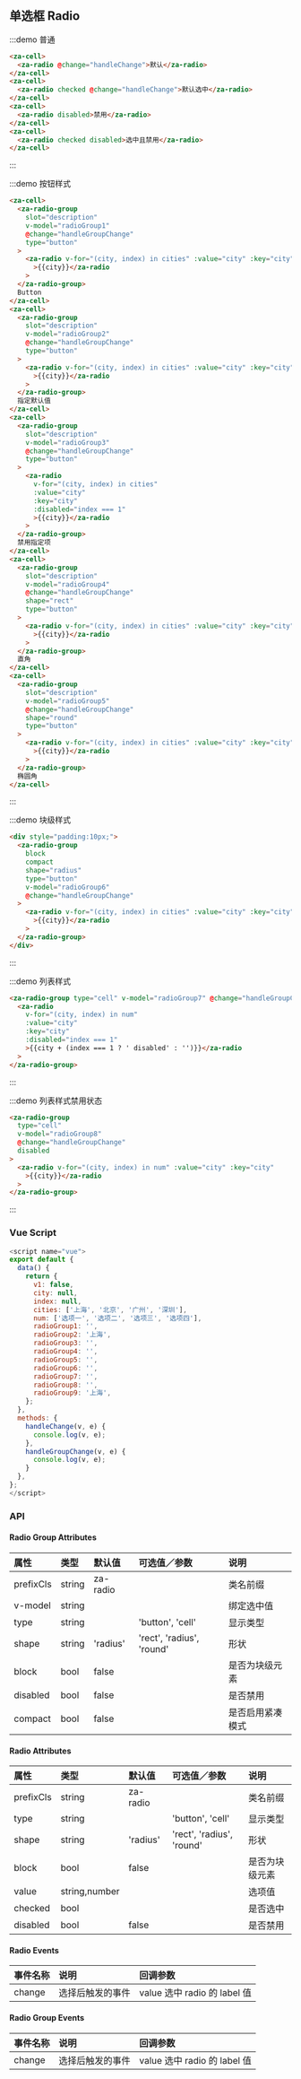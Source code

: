 ## 单选框 Radio

:::demo 普通

```html
<za-cell>
  <za-radio @change="handleChange">默认</za-radio>
</za-cell>
<za-cell>
  <za-radio checked @change="handleChange">默认选中</za-radio>
</za-cell>
<za-cell>
  <za-radio disabled>禁用</za-radio>
</za-cell>
<za-cell>
  <za-radio checked disabled>选中且禁用</za-radio>
</za-cell>
```

:::

:::demo 按钮样式

```html
<za-cell>
  <za-radio-group
    slot="description"
    v-model="radioGroup1"
    @change="handleGroupChange"
    type="button"
  >
    <za-radio v-for="(city, index) in cities" :value="city" :key="city"
      >{{city}}</za-radio
    >
  </za-radio-group>
  Button
</za-cell>
<za-cell>
  <za-radio-group
    slot="description"
    v-model="radioGroup2"
    @change="handleGroupChange"
    type="button"
  >
    <za-radio v-for="(city, index) in cities" :value="city" :key="city"
      >{{city}}</za-radio
    >
  </za-radio-group>
  指定默认值
</za-cell>
<za-cell>
  <za-radio-group
    slot="description"
    v-model="radioGroup3"
    @change="handleGroupChange"
    type="button"
  >
    <za-radio
      v-for="(city, index) in cities"
      :value="city"
      :key="city"
      :disabled="index === 1"
      >{{city}}</za-radio
    >
  </za-radio-group>
  禁用指定项
</za-cell>
<za-cell>
  <za-radio-group
    slot="description"
    v-model="radioGroup4"
    @change="handleGroupChange"
    shape="rect"
    type="button"
  >
    <za-radio v-for="(city, index) in cities" :value="city" :key="city"
      >{{city}}</za-radio
    >
  </za-radio-group>
  直角
</za-cell>
<za-cell>
  <za-radio-group
    slot="description"
    v-model="radioGroup5"
    @change="handleGroupChange"
    shape="round"
    type="button"
  >
    <za-radio v-for="(city, index) in cities" :value="city" :key="city"
      >{{city}}</za-radio
    >
  </za-radio-group>
  椭圆角
</za-cell>
```

:::

:::demo 块级样式

```html
<div style="padding:10px;">
  <za-radio-group
    block
    compact
    shape="radius"
    type="button"
    v-model="radioGroup6"
    @change="handleGroupChange"
  >
    <za-radio v-for="(city, index) in cities" :value="city" :key="city"
      >{{city}}</za-radio
    >
  </za-radio-group>
</div>
```

:::

:::demo 列表样式

```html
<za-radio-group type="cell" v-model="radioGroup7" @change="handleGroupChange">
  <za-radio
    v-for="(city, index) in num"
    :value="city"
    :key="city"
    :disabled="index === 1"
    >{{city + (index === 1 ? ' disabled' : '')}}</za-radio
  >
</za-radio-group>
```

:::

:::demo 列表样式禁用状态

```html
<za-radio-group
  type="cell"
  v-model="radioGroup8"
  @change="handleGroupChange"
  disabled
>
  <za-radio v-for="(city, index) in num" :value="city" :key="city"
    >{{city}}</za-radio
  >
</za-radio-group>
```

:::

### Vue Script

```javascript
<script name="vue">
export default {
  data() {
    return {
      v1: false,
      city: null,
      index: null,
      cities: ['上海', '北京', '广州', '深圳'],
      num: ['选项一', '选项二', '选项三', '选项四'],
      radioGroup1: '',
      radioGroup2: '上海',
      radioGroup3: '',
      radioGroup4: '',
      radioGroup5: '',
      radioGroup6: '',
      radioGroup7: '',
      radioGroup8: '',
      radioGroup9: '上海',
    };
  },
  methods: {
    handleChange(v, e) {
      console.log(v, e);
    },
    handleGroupChange(v, e) {
      console.log(v, e);
    }
  },
};
</script>
```

### API

#### Radio Group Attributes

| 属性      | 类型   | 默认值   | 可选值／参数              | 说明                       |
| :-------- | :----- | :------- | :------------------------ | :------------------------- |
| prefixCls | string | za-radio |                           | 类名前缀                   |
| v-model   | string |          |                           | 绑定选中值 |
| type      | string |          | 'button', 'cell'          | 显示类型                   |
| shape     | string | 'radius' | 'rect', 'radius', 'round' | 形状                       |
| block     | bool   | false    |                           | 是否为块级元素             |
| disabled  | bool   | false    |                           | 是否禁用                   |
| compact   | bool   | false    |                           | 是否启用紧凑模式           |

#### Radio Attributes

| 属性      | 类型          | 默认值   | 可选值／参数              | 说明           |
| :-------- | :------------ | :------- | :------------------------ | :------------- |
| prefixCls | string        | za-radio |                           | 类名前缀       |
| type      | string        |          | 'button', 'cell'          | 显示类型       |
| shape     | string        | 'radius' | 'rect', 'radius', 'round' | 形状           |
| block     | bool          | false    |                           | 是否为块级元素 |
| value     | string,number |          |                           | 选项值         |
| checked   | bool          |          |                           | 是否选中       |
| disabled  | bool          | false    |                           | 是否禁用       |

#### Radio Events

| 事件名称 | 说明             | 回调参数                     |
| :------- | :--------------- | :--------------------------- |
| change   | 选择后触发的事件 | value 选中 radio 的 label 值 |

#### Radio Group Events

| 事件名称 | 说明             | 回调参数                     |
| :------- | :--------------- | :--------------------------- |
| change   | 选择后触发的事件 | value 选中 radio 的 label 值 |
